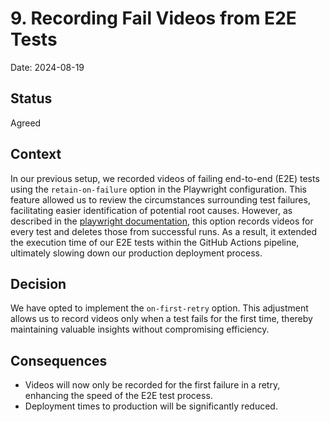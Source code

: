 # 9. Recording Fail Videos from E2E Tests

Date: 2024-08-19

## Status

Agreed

## Context

In our previous setup, we recorded videos of failing end-to-end (E2E) tests using the `retain-on-failure` option in the Playwright configuration. This feature allowed us to review the circumstances surrounding test failures, facilitating easier identification of potential root causes. However, as described in the [playwright documentation](https://playwright.dev/docs/videos), this option records videos for every test and deletes those from successful runs. As a result, it extended the execution time of our E2E tests within the GitHub Actions pipeline, ultimately slowing down our production deployment process.

## Decision

We have opted to implement the `on-first-retry` option. This adjustment allows us to record videos only when a test fails for the first time, thereby maintaining valuable insights without compromising efficiency.

## Consequences

- Videos will now only be recorded for the first failure in a retry, enhancing the speed of the E2E test process.
- Deployment times to production will be significantly reduced.

